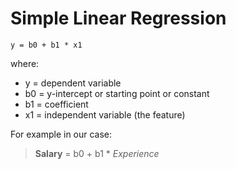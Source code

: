 # Simple Linear Regression

```
y = b0 + b1 * x1
```

where:
* y = dependent variable
* b0 = y-intercept or starting point or constant
* b1 = coefficient
* x1 = independent variable (the feature)

For example in our case:
> **Salary** = b0 + b1 * _Experience_
